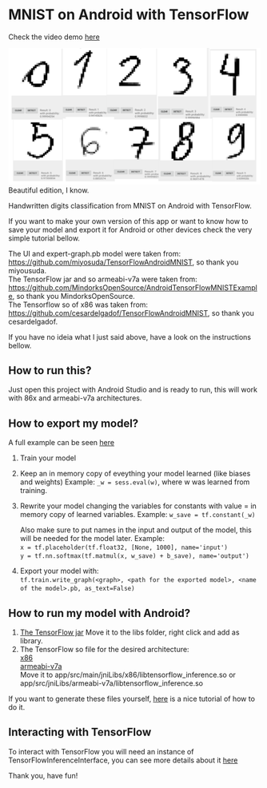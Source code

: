 # MNIST on Android with TensorFlow

Check the video demo [here](https://www.youtube.com/watch?v=gahi0Hjgokw)

![Image](images/demo.png)
Beautiful edition, I know.  

Handwritten digits classification from MNIST on Android with TensorFlow.  

If you want to make your own version of this app or want to know
how to save your model and export it for Android or other devices check the
very simple tutorial bellow.  

The UI and expert-graph.pb model were taken from: https://github.com/miyosuda/TensorFlowAndroidMNIST, so thank you miyousuda.  
The TensorFlow jar and so armeabi-v7a were taken from: https://github.com/MindorksOpenSource/AndroidTensorFlowMNISTExample,
so thank you MindorksOpenSource.  
The Tensorflow so of x86 was taken from: https://github.com/cesardelgadof/TensorFlowAndroidMNIST, so thank you cesardelgadof.  

If you have no ideia what I just said above, have a look on the instructions bellow.

## How to run this?

Just open this project with Android Studio and is ready to run, this will work
with 86x and armeabi-v7a architectures.

## How to export my model?

A full example can be seen [here](https://github.com/mari-linhares/mnist-android-tensorflow/blob/master/tensorflow_model/convnet.py)

1. Train your model
2. Keep an in memory copy of eveything your model learned (like biases and weights)
   Example: `_w = sess.eval(w)`, where w was learned from training.
3. Rewrite your model changing the variables for constants with value = in memory copy of learned variables.
   Example: `w_save = tf.constant(_w)`  
   
   Also make sure to put names in the input and output of the model, this will be needed for the model later.
   Example:  
   `x = tf.placeholder(tf.float32, [None, 1000], name='input')`  
   `y = tf.nn.softmax(tf.matmul(x, w_save) + b_save), name='output')`  
4. Export your model with:  
   `tf.train.write_graph(<graph>, <path for the exported model>, <name of the model>.pb, as_text=False)`

## How to run my model with Android?

1. [The TensorFlow jar](https://github.com/MindorksOpenSource/AndroidTensorFlowMNISTExample/blob/master/app/libs/libandroid_tensorflow_inference_java.jar) 
   Move it to the libs folder, right click and add as library.
2. The TensorFlow so file for the desired architecture:  
[x86](https://github.com/cesardelgadof/TensorFlowAndroidMNIST/blob/master/app/src/main/jniLibs/x86/libtensorflow_mnist.so)  
[armeabi-v7a](https://github.com/MindorksOpenSource/AndroidTensorFlowMNISTExample/tree/master/app/src/main/jniLibs/armeabi-v7a)  
Move it to app/src/main/jniLibs/x86/libtensorflow_inference.so or app/src/jniLibs/armeabi-v7a/libtensorflow_inference.so

If you want to generate these files yourself, [here](https://blog.mindorks.com/android-tensorflow-machine-learning-example-ff0e9b2654cc) is a nice tutorial of how to do it.

## Interacting with TensorFlow

To interact with TensorFlow you will need an instance of TensorFlowInferenceInterface, you can see more details about it [here](https://github.com/mari-linhares/mnist-android-tensorflow/blob/master/MnistAndroid/app/src/main/java/mariannelinhares/mnistandroid/Classifier.java)

Thank you, have fun!

